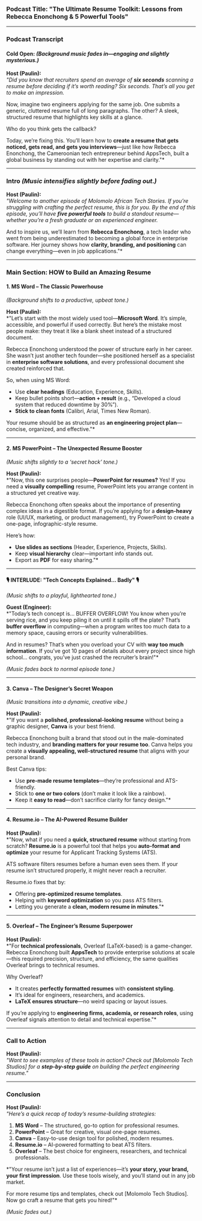 ### **Podcast Title: "The Ultimate Resume Toolkit: Lessons from Rebecca Enonchong & 5 Powerful Tools"**  

---

### **Podcast Transcript** 

#### **Cold Open:** *(Background music fades in—engaging and slightly mysterious.)*  

**Host (Paulin):**  
*"Did you know that recruiters spend an average of **six seconds** scanning a resume before deciding if it’s worth reading? Six seconds. That’s all you get to make an impression.*  

Now, imagine two engineers applying for the same job. One submits a generic, cluttered resume full of long paragraphs. The other? A sleek, structured resume that highlights key skills at a glance.  

Who do you think gets the callback?  

Today, we’re fixing this. You’ll learn how to **create a resume that gets noticed, gets read, and gets you interviews**—just like how Rebecca Enonchong, the Cameroonian tech entrepreneur behind AppsTech, built a global business by standing out with her expertise and clarity."*  

---

### **Intro** *(Music intensifies slightly before fading out.)*  

**Host (Paulin):**  
*"Welcome to another episode of Molomolo African Tech Stories. If you’re struggling with crafting the perfect resume, this is for you. By the end of this episode, you’ll have **five powerful tools** to build a standout resume—whether you’re a fresh graduate or an experienced engineer.*  

And to inspire us, we’ll learn from **Rebecca Enonchong**, a tech leader who went from being underestimated to becoming a global force in enterprise software. Her journey shows how **clarity, branding, and positioning** can change everything—even in job applications."*  

---

### **Main Section: HOW to Build an Amazing Resume**  

#### **1. MS Word – The Classic Powerhouse**  
*(Background shifts to a productive, upbeat tone.)*  

**Host (Paulin):**  
*"Let’s start with the most widely used tool—**Microsoft Word**. It’s simple, accessible, and powerful if used correctly. But here’s the mistake most people make: they treat it like a blank sheet instead of a structured document.  

Rebecca Enonchong understood the power of structure early in her career. She wasn’t just another tech founder—she positioned herself as a specialist in **enterprise software solutions**, and every professional document she created reinforced that.  

So, when using MS Word:  
- Use **clear headings** (Education, Experience, Skills).  
- Keep bullet points short—**action + result** (e.g., “Developed a cloud system that reduced downtime by 30%”).  
- **Stick to clean fonts** (Calibri, Arial, Times New Roman).  

Your resume should be as structured as **an engineering project plan**—concise, organized, and effective."*  

---

#### **2. MS PowerPoint – The Unexpected Resume Booster**  
*(Music shifts slightly to a ‘secret hack’ tone.)*  

**Host (Paulin):**  
*"Now, this one surprises people—**PowerPoint for resumes?** Yes! If you need a **visually compelling** resume, PowerPoint lets you arrange content in a structured yet creative way.  

Rebecca Enonchong often speaks about the importance of presenting complex ideas in a digestible format. If you’re applying for a **design-heavy** role (UI/UX, marketing, or product management), try PowerPoint to create a one-page, infographic-style resume.  

Here’s how:  
- **Use slides as sections** (Header, Experience, Projects, Skills).  
- Keep **visual hierarchy** clear—important info stands out.  
- Export as **PDF** for easy sharing."*  

---

#### **🎙 INTERLUDE: "Tech Concepts Explained… Badly" 🎙**  
*(Music shifts to a playful, lighthearted tone.)*  

**Guest (Engineer):**  
*"Today’s tech concept is… BUFFER OVERFLOW! You know when you’re serving rice, and you keep piling it on until it spills off the plate? That’s **buffer overflow** in computing—when a program writes too much data to a memory space, causing errors or security vulnerabilities.  

And in resumes? That’s when you overload your CV with **way too much information**. If you’ve got 10 pages of details about every project since high school… congrats, you’ve just crashed the recruiter’s brain!"*  

*(Music fades back to normal episode tone.)*  

---

#### **3. Canva – The Designer’s Secret Weapon**  
*(Music transitions into a dynamic, creative vibe.)*  

**Host (Paulin):**  
*"If you want a **polished, professional-looking resume** without being a graphic designer, **Canva** is your best friend.  

Rebecca Enonchong built a brand that stood out in the male-dominated tech industry, and **branding matters for your resume too**. Canva helps you create a **visually appealing, well-structured resume** that aligns with your personal brand.  

Best Canva tips:  
- Use **pre-made resume templates**—they’re professional and ATS-friendly.  
- Stick to **one or two colors** (don’t make it look like a rainbow).  
- Keep it **easy to read**—don’t sacrifice clarity for fancy design."*  

---

#### **4. Resume.io – The AI-Powered Resume Builder**  

**Host (Paulin):**  
*"Now, what if you need a **quick, structured resume** without starting from scratch? **Resume.io** is a powerful tool that helps you **auto-format and optimize** your resume for Applicant Tracking Systems (ATS).  

ATS software filters resumes before a human even sees them. If your resume isn’t structured properly, it might never reach a recruiter.  

Resume.io fixes that by:  
- Offering **pre-optimized resume templates**.  
- Helping with **keyword optimization** so you pass ATS filters.  
- Letting you generate a **clean, modern resume in minutes**."*  

---

#### **5. Overleaf – The Engineer’s Resume Superpower**  

**Host (Paulin):**  
*"For **technical professionals**, Overleaf (LaTeX-based) is a game-changer. Rebecca Enonchong built **AppsTech** to provide enterprise solutions at scale—this required precision, structure, and efficiency, the same qualities Overleaf brings to technical resumes.  

Why Overleaf?  
- It creates **perfectly formatted resumes** with **consistent styling**.  
- It’s ideal for engineers, researchers, and academics.  
- **LaTeX ensures structure**—no weird spacing or layout issues.  

If you’re applying to **engineering firms, academia, or research roles**, using Overleaf signals attention to detail and technical expertise."*  

---

### **Call to Action**  

**Host (Paulin):**  
*"Want to see examples of these tools in action? Check out [Molomolo Tech Studios] for a **step-by-step guide** on building the perfect engineering resume."*  

---

### **Conclusion**  

**Host (Paulin):**  
*"Here’s a quick recap of today’s resume-building strategies:*  

1. **MS Word** – The structured, go-to option for professional resumes.  
2. **PowerPoint** – Great for creative, visual one-page resumes.  
3. **Canva** – Easy-to-use design tool for polished, modern resumes.  
4. **Resume.io** – AI-powered formatting to beat ATS filters.  
5. **Overleaf** – The best choice for engineers, researchers, and technical professionals.  

*"Your resume isn’t just a list of experiences—it’s **your story, your brand, your first impression**. Use these tools wisely, and you’ll stand out in any job market.  

For more resume tips and templates, check out [Molomolo Tech Studios]. Now go craft a resume that gets you hired!"*  

*(Music fades out.)*  
